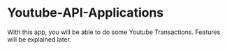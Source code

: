# Youtube-API-Applications
With this app, you will be able to do some Youtube Transactions. Features will be explained later.
